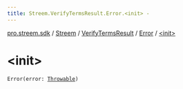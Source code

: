 ```yaml
---
title: Streem.VerifyTermsResult.Error.<init> - 
---
```


[pro.streem.sdk](../../../index.html) / [Streem](../../index.html) / [VerifyTermsResult](../index.html) / [Error](index.html) / [&lt;init&gt;](./-init-.html)

# &lt;init&gt;

`Error(error: `[`Throwable`](https://kotlinlang.org/api/latest/jvm/stdlib/kotlin/-throwable/index.html)`)`